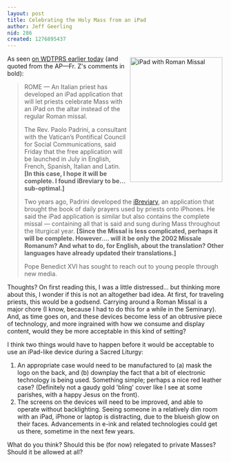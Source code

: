 ```yaml
---
layout: post
title: Celebrating the Holy Mass from an iPad
author: Jeff Geerling
nid: 286
created: 1276895437
---
```

<p><img alt="iPad with Roman Missal" src="http://www.opensourcecatholic.com/sites/opensourcecatholic.com/files/user-uploads/oscatholic/roman-missal-ipad.png" style="margin-left: 5px; margin-right: 5px; margin-top: 5px; margin-bottom: 5px; float: right; width: 214px; height: 289px; " title="" />As seen <a href="http://wdtprs.com/blog/2010/06/ipad-replacing-altar-missal-wdtprs-poll/">on WDTPRS earlier today</a> (and quoted from the AP&mdash;Fr. Z&#39;s comments in bold):</p>
<blockquote>
<p>ROME &mdash; An Italian priest has developed an iPad application that will let priests celebrate Mass with an iPad on the altar instead of the regular Roman missal.</p>
<p>The Rev. Paolo Padrini, a consultant with the Vatican&rsquo;s Pontifical Council for Social Communications, said Friday that the free application will be launched in July in English, French, Spanish, Italian and Latin. <strong>[In this case, I hope it will be complete. I found iBreviary to be&hellip; sub-optimal.]</strong></p>
<p>Two years ago, Padrini developed the <a href="http://ibreviary.com/">iBreviary</a>, an application that brought the book of daily prayers used by priests onto iPhones. He said the iPad application is similar but also contains the complete missal &mdash; containing all that is said and sung during Mass throughout the liturgical year. <strong>[Since the Missal is less complicated, perhaps it will be complete. However&hellip;. will it be only the 2002 Missale Romanum? And what to do, for English, about the translation? Other languages have already updated their translations.]</strong></p>
<p>Pope Benedict XVI has sought to reach out to young people through new media.</p>
</blockquote>
<p>Thoughts? On first reading this, I was a little distressed... but thinking more about this, I wonder if this is not an altogether bad idea. At first, for traveling priests, this would be a godsend. Carrying around a Roman Missal is a major chore (I know, because I had to do this for a while in the Seminary). And, as time goes on, and these devices become less of an obtrusive piece of technology, and more ingrained with how we consume and display content, would they be more acceptable in this kind of setting?</p>
<p>I think two things would have to happen before it would be acceptable to use an iPad-like device during a Sacred Liturgy:</p>
<ol>
<li>An appropriate case would need to be manufactured to (a) mask the logo on the back, and (b) downplay the fact that a bit of electronic technology is being used. Something simple; perhaps a nice red leather case? (Definitely not a gaudy gold &#39;bling&#39; cover like I see at some parishes, with a happy Jesus on the front).</li>
<li>The screens on the devices will need to be improved, and able to operate without backlighting. Seeing someone in a relatively dim room with an iPad, iPhone or laptop is distracting, due to the blueish glow on their faces. Advancements in e-ink and related technologies could get us there, sometime in the next few years.</li>
</ol>
<p>What do you think? Should this be (for now) relegated to private Masses? Should it be allowed at all?</p>
